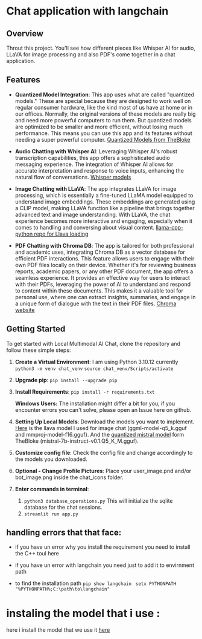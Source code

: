 # Chat application with langchain
## Overview

Throut this project. You'll see how different pieces like Whisper AI for audio, LLaVA for image processing  and also PDF's come together in a chat application.

## Features

- **Quantized Model Integration**: This app uses what are called "quantized models." These are special because they are designed to work well on regular consumer hardware, like the kind most of us have at home or in our offices. Normally, the original versions of these models are really big and need more powerful computers to run them. But quantized models are optimized to be smaller and more efficient, without losing much performance. This means you can use this app and its features without needing a super powerful computer. [Quantized Models from TheBloke](https://huggingface.co/TheBloke)

- **Audio Chatting with Whisper AI**: Leveraging Whisper AI's robust transcription capabilities, this app offers a sophisticated audio messaging experience. The integration of Whisper AI allows for accurate interpretation and response to voice inputs, enhancing the natural flow of conversations.
[Whisper models](https://huggingface.co/collections/openai/whisper-release-6501bba2cf999715fd953013)

- **Image Chatting with LLaVA**: The app integrates LLaVA for image processing, which is essentially a fine-tuned LLaMA model equipped to understand image embeddings. These embeddings are generated using a CLIP model, making LLaVA function like a pipeline that brings together advanced text and image understanding. With LLaVA, the chat experience becomes more interactive and engaging, especially when it comes to handling and conversing about visual content. [llama-cpp-python repo for Llava loading](https://github.com/abetlen/llama-cpp-python)


- **PDF Chatting with Chroma DB**: The app is tailored for both professional and academic uses, integrating Chroma DB as a vector database for efficient PDF interactions. This feature allows users to engage with their own PDF files locally on their device. Whether it's for reviewing business reports, academic papers, or any other PDF document, the app offers a seamless experience. It provides an effective way for users to interact with their PDFs, leveraging the power of AI to understand and respond to content within these documents. This makes it a valuable tool for personal use, where one can extract insights, summaries, and engage in a unique form of dialogue with the text in their PDF files. [Chroma website](https://docs.trychroma.com/)


## Getting Started

To get started with Local Multimodal AI Chat, clone the repository and follow these simple steps:

1. **Create a Virtual Environment**: I am using Python 3.10.12 currently
``` python3 -m venv chat_venv```
```source chat_venv/Scripts/activate```

2. **Upgrade pip**: ```pip install --upgrade pip```

3. **Install Requirements**: ```pip install -r requirements.txt```
   
   **Windows Users:** The installation might differ a bit for you, if you encounter errors you can't solve, please open an Issue here on github.

4. **Setting Up Local Models**: Download the models you want to implement. [Here](https://huggingface.co/mys/ggml_llava-v1.5-7b/tree/main) is the llava model I used for image chat (ggml-model-q5_k.gguf and mmproj-model-f16.gguf). 
And the [quantized mistral model](https://huggingface.co/TheBloke/Mistral-7B-Instruct-v0.1-GGUF) form TheBloke (mistral-7b-instruct-v0.1.Q5_K_M.gguf).

5. **Customize config file**: Check the config file and change accordingly to the models you downloaded.

6. **Optional - Change Profile Pictures**: Place your user_image.pnd and/or bot_image.png inside the chat_icons folder. 

7. **Enter commands in terminal**: 
   1. ```python3 database_operations.py``` This will initialize the sqlite database for the chat sessions.
   2. ```streamlit run app.py```


## handling errors that that face:

-  if you have un error why you install the requirement you need to install the C++ toul here 


-  if you have un error with langchain you need just to add it to envirnment path 

- to find the installation path ```pip show langchain ``` 
```setx PYTHONPATH "%PYTHONPATH%;C:\path\to\langchain" ``` 

# instaling the model that i use :
   here i install the model that we use it [here](https://huggingface.co/TheBloke/Mistral-7B-Instruct-v0.2-code-ft-GGUF)